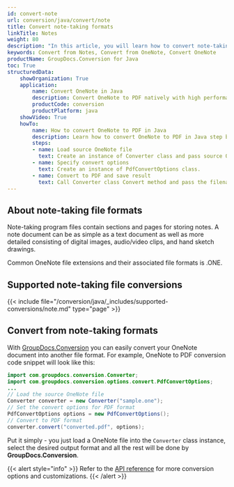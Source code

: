 ```yaml
---
id: convert-note
url: conversion/java/convert/note
title: Convert note-taking formats
linkTitle: Notes
weight: 80
description: "In this article, you will learn how to convert note-taking formats to other formats with GroupDocs.Conversion for Java."
keywords: Convert from Notes, Convert from OneNote, Convert OneNote
productName: GroupDocs.Conversion for Java
toc: True
structuredData:
    showOrganization: True
    application:    
        name: Convert OneNote in Java    
        description: Convert OneNote to PDF natively with high performance using Java language and GroupDocs.Conversion for Java APIs
        productCode: conversion
        productPlatform: java 
    showVideo: True
    howTo:
        name: How to convert OneNote to PDF in Java 
        description: Learn how to convert OneNote to PDF in Java step by step
        steps:
        - name: Load source OneNote file 
          text: Create an instance of Converter class and pass source OneNote file path as a constructor parameter. You may specify absolute or relative file paths as per your requirements. 
        - name: Specify convert options 
          text: Create an instance of PdfConvertOptions class.
        - name: Convert to PDF and save result 
          text: Call Converter class Convert method and pass the filename for the converted PDF file and the PdfConvertOptions object from the previous step as parameters.
---
```


## About note-taking file formats

Note-taking program files contain sections and pages for storing notes. A note document can be as simple as a text document as well as more detailed consisting of digital images, audio/video clips, and hand sketch drawings.

Common OneNote file extensions and their associated file formats is .ONE.

## Supported note-taking file conversions

{{< include file="/conversion/java/_includes/supported-conversions/note.md" type="page" >}}

## Convert from note-taking formats

With [GroupDocs.Conversion](https://products.groupdocs.com/conversion/java) you can easily convert your OneNote document into another file format. For example, OneNote to PDF conversion code snippet will look like this:

```java
import com.groupdocs.conversion.Converter;
import com.groupdocs.conversion.options.convert.PdfConvertOptions;
...
// Load the source OneNote file
Converter converter = new Converter("sample.one");
// Set the convert options for PDF format
PdfConvertOptions options = new PdfConvertOptions();
// Convert to PDF format
converter.convert("converted.pdf", options);
```

Put it simply - you just load a OneNote file into the `Converter` class instance, select the desired output format and all the rest will be done by **GroupDocs.Conversion**.  

{{< alert style="info" >}}
Refer to the [API reference](https://reference.groupdocs.com/conversion/java/groupdocs.conversion.options.convert) for more conversion options and customizations.
{{< /alert >}}
